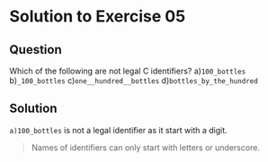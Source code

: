 # Solution to Exercise 05

## Question

Which of the following are not legal C identifiers?
a)`100_bottles`
b)`_100_bottles`
c)`one__hundred__bottles`
d)`bottles_by_the_hundred`

## Solution

`a)100_bottles` is not a legal identifier as it start with a digit.

> Names of identifiers can only start with letters or underscore.


